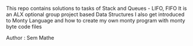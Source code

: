 This repo contains solutions to tasks of Stack and Queues - LIFO, FIFO
It is an ALX optional group project based Data Structures
I also get introduced to Monty Language and how to create my own monty program with monty byte code files

Author : Sem Mathe
